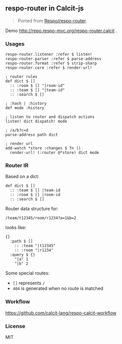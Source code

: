
respo-router in Calcit-js
----

> Ported from [Respo/respo-router](https://github.com/Respo/respo).

Demo http://repo.respo-mvc.org/respo-router.calcit .

### Usages

```cirru
respo-router.listener :refer $ listen!
respo-router.parser :refer $ parse-address
respo-router.format :refer $ strip-sharp
respo-router.core :refer $ render-url!
```

```cirru
; router rules
def dict $ []
  :: :room $ [] "|room-id"
  :: :team $ [] "|team-id"
  :: :search $ []

; :hash | :history
def mode :history

; listen to router and dispatch actions
listen! dict dispatch! mode

; /a/b?c=d
parse-address path dict

; render url
add-watch *store :changes $ fn ()
  render-url! (:router @*store) dict mode
```

### Router IR

Based on a dict:

```cirru
def dict $ []
  :: :team $ [] |team-id
  :: :room $ [] |room-id
  :: :search $ []
```

Router data structure for:

```url
/team/t12345/room/r1234?a=1&b=2
```

looks like:

```cirru
{}
  :path $ []
    :: :team "|t12345"
    :: :room "|r1234"
  :query $ {}
    "|a" 1
    "|b" 2
```

Some special routes:

* `[]` represents `/`
* `404` is generated when no route is matched

### Workflow

https://github.com/calcit-lang/respo-calcit-workflow

### License

MIT
